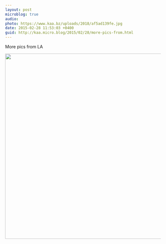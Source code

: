 ```yaml
---
layout: post
microblog: true
audio: 
photo: https://www.kaa.bz/uploads/2018/af5ad139fe.jpg
date: 2015-02-28 11:53:03 +0400
guid: http://kaa.micro.blog/2015/02/28/more-pics-from.html
---
```

More pics from LA

<img src="https://www.kaa.bz/uploads/2018/af5ad139fe.jpg" width="600" height="600" />
